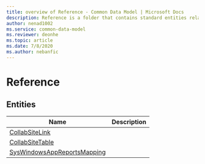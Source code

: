 ```yaml
---
title: overview of Reference - Common Data Model | Microsoft Docs
description: Reference is a folder that contains standard entities related to the Common Data Model.
author: nenad1002
ms.service: common-data-model
ms.reviewer: deonhe
ms.topic: article
ms.date: 7/8/2020
ms.author: nebanfic
---
```


# Reference


## Entities

|Name|Description|
|---|---|
|[CollabSiteLink](CollabSiteLink.md)||
|[CollabSiteTable](CollabSiteTable.md)||
|[SysWindowsAppReportsMapping](SysWindowsAppReportsMapping.md)||
